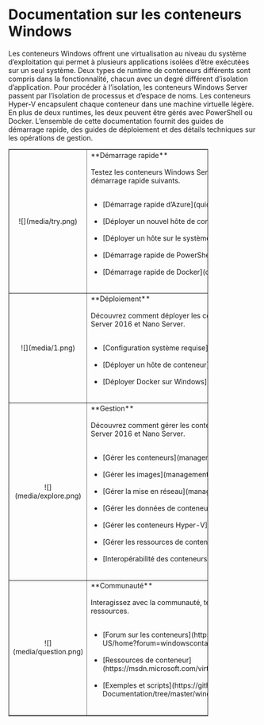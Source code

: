 # Documentation sur les conteneurs Windows

Les conteneurs Windows offrent une virtualisation au niveau du système d’exploitation qui permet à plusieurs applications isolées d’être exécutées sur un seul système. Deux types de runtime de conteneurs différents sont compris dans la fonctionnalité, chacun avec un degré différent d’isolation d’application. Pour procéder à l’isolation, les conteneurs Windows Server passent par l’isolation de processus et d’espace de noms. Les conteneurs Hyper-V encapsulent chaque conteneur dans une machine virtuelle légère. En plus de deux runtimes, les deux peuvent être gérés avec PowerShell ou Docker. L’ensemble de cette documentation fournit des guides de démarrage rapide, des guides de déploiement et des détails techniques sur les opérations de gestion.

<table border="1" style="background-color:FFFFCC;border-collapse:collapse;border:1px solid FFCC00;color:000000;width:80%" cellpadding="25" cellspacing="5">
<tr>
<td><center>![](media/try.png)</center></td>
<td>**Démarrage rapide**<br /><br />
Testez les conteneurs Windows Server et Hyper-V en utilisant les guides de démarrage rapide suivants.<br /><br />
<ul>
<li>[Démarrage rapide d’Azure](quick_start/azure_setup.md)<br /><br /></li>
<li>[Déployer un nouvel hôte de conteneur](quick_start/container_setup.md)<br /><br /></li>
<li>[Déployer un hôte sur le système existant](quick_start/inplace_setup.md)<br /><br /></li>
<li>[Démarrage rapide de PowerShell](quick_start/manage_powershell.md)<br /><br /></li>
<li>[Démarrage rapide de Docker](quick_start/manage_docker.md)<br /><br /></li>
</ul>
</td>
</tr>
<tr>
<td><center>![](media/1.png)</center></td>
<td>**Déploiement**<br /><br />
Découvrez comment déployer les conteneurs Windows sur Windows Server 2016 et Nano Server.<br /><br />
<ul>
<li>[Configuration système requise](deployment/system_requirements.md)<br /><br /></li>
<li>[Déployer un hôte de conteneur](deployment/deployment.md)<br /><br /></li>
<li>[Déployer Docker sur Windows](deployment/docker_windows.md)<br /><br /></li>
</ul>
</td>
</tr>
<tr>
<td><center>![](media/explore.png)</center></td>
<td>**Gestion**<br /><br />
Découvrez comment gérer les conteneurs Windows dans Windows Server 2016 et Nano Server.<br /><br />
<ul>
<li>[Gérer les conteneurs](management/manage_containers.md)<br /><br /></li>
<li>[Gérer les images](management/manage_images.md)<br /><br /></li>
<li>[Gérer la mise en réseau](management/container_networking.md)<br /><br /></li>
<li>[Gérer les données de conteneur](management/manage_data.md)<br /><br /></li>
<li>[Gérer les conteneurs Hyper-V](management/hyperv_container.md)<br /><br /></li>
<li>[Gérer les ressources de conteneur](management/manage_resources.md)<br /><br /></li>
<li>[Interopérabilité des conteneurs](management/hcs_powershell.md)<br /><br /></li>
</ul>
</td>
</tr>
<tr>
<td><center>![](media/question.png)</center></td>
<td>**Communauté**<br /><br />
Interagissez avec la communauté, testez des exemples et trouvez d’autres ressources.<br /><br />
<ul>
<li>[Forum sur les conteneurs](https://social.msdn.microsoft.com/Forums/en-US/home?forum=windowscontainers)<br /><br /></li>
<li>[Ressources de conteneur](https://msdn.microsoft.com/virtualization/community/community_overview)<br /><br /></li>
<li>[Exemples et scripts](https://github.com/Microsoft/Virtualization-Documentation/tree/master/windows-server-container-samples)<br /><br /></li>
</ul>
</td>
</tr>
</table>




